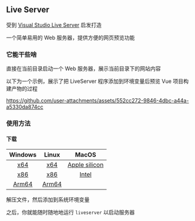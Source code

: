 ## Live Server
受到 [Visual Studio Live Server](https://github.com/ritwickdey/vscode-live-server) 启发打造

一个简单易用的 Web 服务器，提供方便的网页预览功能

### 它能干些啥
直接在当前目录启动一个 Web 服务器，展示当前目录下的网站内容

以下为一个示例，展示了把 LiveServer 程序添加到环境变量后预览 Vue 项目构建产物的过程

https://github.com/user-attachments/assets/552cc272-9846-4dbc-a44a-a5330da874cc

### 使用方法
#### 下载
| Windows | Linux | MacOS |
| :------------: | :------------: | :------------: |
| [x64](https://api.lance.fun/pkg/jump?id=liveserver&os=windows&arch=x86_64&version=latest&download=zip) | [x64](https://api.lance.fun/pkg/jump?id=liveserver&os=linux&arch=x86_64&version=latest&download=zip) | [Apple silicon](https://api.lance.fun/pkg/jump?id=liveserver&os=macos&arch=aarch64&version=latest&download=zip) |
| [x86](https://api.lance.fun/pkg/jump?id=liveserver&os=windows&arch=x86&version=latest&download=zip) | [x86](https://api.lance.fun/pkg/jump?id=liveserver&os=linux&arch=x86&version=latest&download=zip) | [Intel](https://api.lance.fun/pkg/jump?id=liveserver&os=macos&arch=x86_64&version=latest&download=zip) |
| [Arm64](https://api.lance.fun/pkg/jump?id=liveserver&os=windows&arch=aarch64&version=latest&download=zip) | [Arm64](https://api.lance.fun/pkg/jump?id=liveserver&os=linux&arch=aarch64&version=latest&download=zip) |

解压文件，然后添加到系统环境变量

之后，你就能随时随地地运行 `liveserver` 以启动服务器